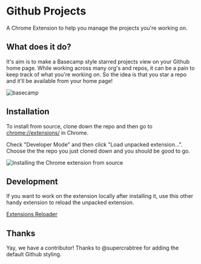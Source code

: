 # Github Projects

A Chrome Extension to help you manage the projects you're working on.

## What does it do?

It's aim is to make a Basecamp style starred projects view on your Github home page. While working across many org's and repos, it can be a pain to keep track of what you're working on. So the idea is that you star a repo and it'll be available from your home page!

![basecamp](https://cloud.githubusercontent.com/assets/713128/13007615/761d16a0-d189-11e5-992d-b7bb475237c5.png)

## Installation

To install from source, clone down the repo and then go to [chrome://extensions/](chrome://extensions/) in Chrome.

Check "Developer Mode" and then click "Load unpacked extension...". Choose the the repo you just cloned down and you should be good to go.

![Installing the Chrome extension from source](https://cloud.githubusercontent.com/assets/713128/13000856/93240696-d157-11e5-9939-431ac2b8eb1a.png)

## Development

If you want to work on the extension locally after installing it, use this other handy extension to reload the unpacked extension.

[Extensions Reloader](https://chrome.google.com/webstore/detail/extensions-reloader/fimgfedafeadlieiabdeeaodndnlbhid)

## Thanks

Yay, we have a contributor! Thanks to @supercrabtree for adding the default Github styling.
